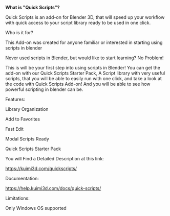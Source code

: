 **What is "Quick Scripts"?**

Quick Scripts is an add-on for Blender 3D, that will speed up your workflow with quick access to your script library ready to be used in one click.

Who is it for?

This Add-on was created for anyone familiar or interested in starting using scripts in blender

Never used scripts in Blender, but would like to start learning? No Problem!

This is will be your first step into using scripts in Blender! You can get the add-on with our Quick Scripts Starter Pack, A Script library with very useful scripts, that you will be able to easily run with one click, and take a look at the code with Quick Scripts Add-on! And you will be able to see how powerful scripting in blender can be.

Features:

Library Organization

Add to Favorites

Fast Edit

Modal Scripts Ready

Quick Scripts Starter Pack

You will Find a Detailed Description at this link:

https://kuimi3d.com/quickscripts/

Documentation:

https://help.kuimi3d.com/docs/quick-scripts/

Limitations:

Only Windows OS supported
